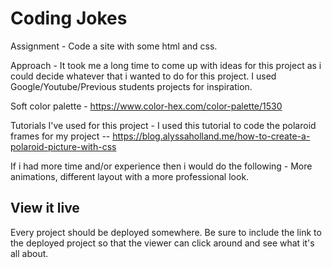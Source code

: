 # Coding Jokes

Assignment - Code a site with some html and css.

Approach - It took me a long time to come up with ideas for this project as i could decide whatever that i wanted to do for this project.
I used Google/Youtube/Previous students projects for inspiration.

Soft color palette - https://www.color-hex.com/color-palette/1530

Tutorials I've used for this project -
I used this tutorial to code the polaroid frames for my project --
https://blog.alyssaholland.me/how-to-create-a-polaroid-picture-with-css



If i had more time and/or experience then i would do the following - More animations, different layout with a more professional look.

## View it live

Every project should be deployed somewhere. Be sure to include the link to the deployed project so that the viewer can click around and see what it's all about.
